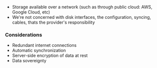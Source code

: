 
- Storage available over a network (such as through public cloud: AWS, Google Cloud, etc)
- We're not concerned with disk interfaces, the configuration, syncing, cables, thats the provider's responsibility

### Considerations

- Redundant internet connections
- Automatic synchronization
- Server-side encryption of data at rest
- Data sovereignty
